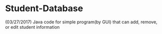 # Student-Database
(03/27/2017) Java code for simple program(by GUI) that can add, remove, or edit student information
